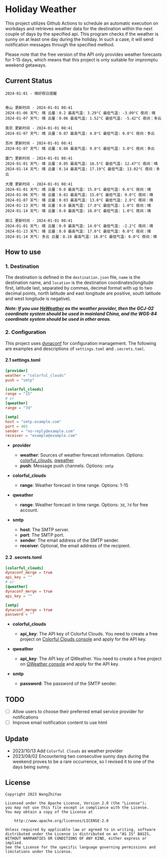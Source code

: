 # Holiday Weather

This project utilizes Github Actions to schedule an automatic execution on workdays and retrieves weather data for the destination within the next couple of days by the  specified api.
This program checks if the weather is sunny on at least one day during the holiday. In such a case, it will send notification messages through the specified method.

Please note that the free version of the API only provides weather forecasts for 1-15 days, which means that this project is only suitable for impromptu weekend getaways.

## Current Status

```
2024-01-01 - 晴好假日提醒


泰山 更新时间 - 2024-01-01 08:41
2024-01-06 天气: 晴 云量：0.2 最高气温: 3.29°C 最低气温: -3.09°C 夜间：晴
2024-01-07 天气: 晴 云量：0.06 最高气温: 1.52°C 最低气温: -5.42°C 夜间：多云

南京 更新时间 - 2024-01-01 08:41
2024-01-07 天气: 晴 云量：0.07 最高气温: 4.0°C 最低气温: 0.0°C 夜间：多云

苏州 更新时间 - 2024-01-01 08:41
2024-01-07 天气: 晴 云量：0.08 最高气温: 9.0°C 最低气温: 3.0°C 夜间：多云

厦门 更新时间 - 2024-01-01 08:41
2024-01-01 天气: 晴 云量：0.05 最高气温: 16.5°C 最低气温: 12.47°C 夜间：晴
2024-01-14 天气: 晴 云量：0.14 最高气温: 17.19°C 最低气温: 13.02°C 夜间：多云

大理 更新时间 - 2024-01-01 08:41
2024-01-01 天气: 晴 云量：0.0 最高气温: 15.0°C 最低气温: 0.6°C 夜间：晴
2024-01-06 天气: 晴 云量：0.01 最高气温: 15.0°C 最低气温: 0.0°C 夜间：晴
2024-01-07 天气: 晴 云量：0.03 最高气温: 13.0°C 最低气温: 2.0°C 夜间：晴
2024-01-13 天气: 晴 云量：0.0 最高气温: 17.0°C 最低气温: 1.0°C 夜间：晴
2024-01-14 天气: 晴 云量：0.0 最高气温: 18.0°C 最低气温: 1.0°C 夜间：晴

丽江 更新时间 - 2024-01-01 08:41
2024-01-01 天气: 晴 云量：0.0 最高气温: 14.0°C 最低气温: -2.2°C 夜间：晴
2024-01-13 天气: 晴 云量：0.0 最高气温: 17.0°C 最低气温: 0.0°C 夜间：晴
2024-01-14 天气: 多云 云量：0.18 最高气温: 18.0°C 最低气温: 0.0°C 夜间：晴

```

## How to use

### 1. Destination

The destination is defined in the `destination.json` file, `name` is the destination name, and `location` is the destination coordinates(longitude first, latitude last, separated by commas, decimal format with up to two decimal points, north latitude and east longitude are positive, south latitude and west longitude is negative).

***Note: If you use [HeWeather](https://dev.qweather.com/docs/) as the weather provider, then the GCJ-02 coordinate system should be used in mainland China, and the WGS-84 coordinate system should be used in other areas.***

### 2. Configuration

This project uses [dynaconf](https://github.com/dynaconf/dynaconf) for configuration management. The following are examples and descriptions of `settings.toml`  and `.secrets.toml`.

#### 2.1 settings.toml

```toml
[provider]
weather = "colorful_clouds"
push = "smtp"

[colorful_clouds]
range = "15"
# or
[qweather]
range = "7d"

[smtp]
host = "smtp.example.com"
port = 465
sender = "no-reply@example.com"
receiver = "example@example.com"
```
- **provider**
  - **weather**: Sources of weather forecast information. Options: [colorful_clouds](https://docs.caiyunapp.com/docs/daily), [qweather](https://dev.qweather.com/docs/api/weather/weather-daily-forecast/)
  - **push**: Message push channels. Options: `smtp`

- **colorful_clouds**
  - **range**:  Weather forecast in time range. Options: 1-15

- **qweather**
  - **range**: Weather forecast in time range. Options: `3d`, `7d` for free account.

- **smtp**
  - **host**: The SMTP server.
  - **port**: The SMTP port.
  - **sender**: The email address of the SMTP sender.
  - **receiver**: Optional, the email address of the recipient.

#### 2.2 .secrets.toml

```toml
[colorful_clouds]
dynaconf_merge = true
api_key = ""
# or
[qweather]
dynaconf_merge = true
api_key = ""

[smtp]
dynaconf_merge = true
password = ""
```

- **colorful_clouds**
  - **api_key**:  The API key of Colorful Clouds. You need to create a free project on [Colorful Clouds console](https://platform.caiyunapp.com/dashboard/index) and apply for the API key.

- **qweather**
  - **api_key**: The API key of QWeather. You need to create a free project on [QWeather console](https://console.qweather.com/#/console) and apply for the API key.

- **smtp**
  - **password**: The password of the SMTP sender.


## TODO

- [ ] Allow users to choose their preferred email service provider for notifications
- [ ] Improve email notification content to use html

## Update
- 2023/10/13 Add `Colorful Clouds` as weather provider 
- 2023/08/02 Encountering two consecutive sunny days during the weekend proves to be a rare occurrence, so I revised it to one of the days being sunny.

## License

    Copyright 2023 WangZhiYao
    
    Licensed under the Apache License, Version 2.0 (the "License");
    you may not use this file except in compliance with the License.
    You may obtain a copy of the License at
    
        http://www.apache.org/licenses/LICENSE-2.0
    
    Unless required by applicable law or agreed to in writing, software
    distributed under the License is distributed on an "AS IS" BASIS,
    WITHOUT WARRANTIES OR CONDITIONS OF ANY KIND, either express or implied.
    See the License for the specific language governing permissions and
    limitations under the License.
